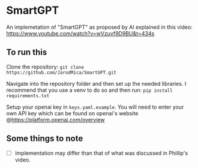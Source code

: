 # SmartGPT
An implemetation of "SmartGPT" as proposed by AI explained in this video: https://www.youtube.com/watch?v=wVzuvf9D9BU&t=434s

## To run this
Clone the repository:
```git clone https://github.com/JarodMica/SmartGPT.git```

Navigate into the repository folder and then set up the needed libraries. I recommend that you use a venv to do so and then run:
```pip install requirements.txt```

Setup your openai key in ```keys.yaml.example```. You will need to enter your own API key which can be found on openai's website @https://platform.openai.com/overview

## Some things to note
- [ ] Implementation may differ than that of what was discussed in Phillip's video.
